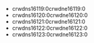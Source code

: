 - crwdns16119:0crwdne16119:0
- crwdns16120:0crwdne16120:0
- crwdns16121:0crwdne16121:0
- crwdns16122:0crwdne16122:0
- crwdns16123:0crwdne16123:0